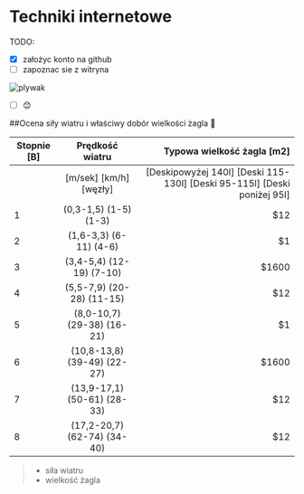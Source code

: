 # Techniki internetowe

TODO:

- [x] założyc konto na github
- [ ] zapoznac sie z witryna

![plywak](https://prezentmarzen.com/blog/wp-content/uploads/2015/04/Karon-Beach-Hotel-Windsurfing.jpg)

- [ ] :blush:

##Ocena siły wiatru i właściwy dobór wielkości żagla  :raised_hands:

| Stopnie [B]  |    Prędkość wiatru  | Typowa wielkość żagla [m2] |
|----------|:-------------:|------:|
|  |  [m/sek] [km/h]  [węzły] | [Deskipowyżej 140l] [Deski 115-130l] [Deski 95-115l] [Deski poniżej 95l] |
| 1 |(0,3-1,5) (1-5) (1-3)|   $12 |
| 2 |(1,6-3,3) (6-11) (4-6)|    $1 |
| 3 |(3,4-5,4) (12-19) (7-10)| $1600 |
| 4 |(5,5-7,9) (20-28) (11-15)|   $12 |
| 5 |(8,0-10,7) (29-38) (16-21) |    $1 |
| 6 |(10,8-13,8) (39-49) (22-27)| $1600 |
| 7 |(13,9-17,1) (50-61) (28-33)   |   $12 |
| 8 |(17,2-20,7) (62-74) (34-40)  |   $12 |





> - siła wiatru
> - wielkość żagla
